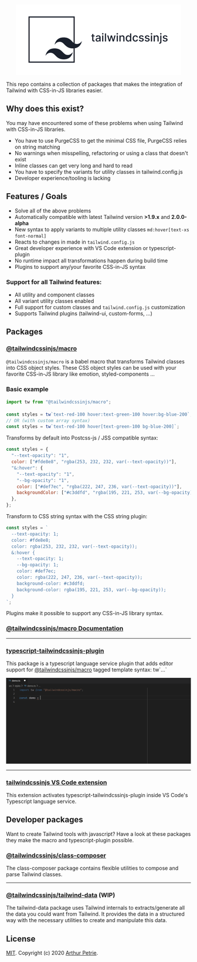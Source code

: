 <p align="center">
  <img src="https://github.com/Arthie/tailwindcssinjs/raw/master/resources/header.png" alt="tailwindcssinjs">
</p>

This repo contains a collection of packages that makes the integration of Tailwind with CSS-in-JS libraries easier.

## Why does this exist?

You may have encountered some of these problems when using Tailwind with CSS-in-JS libraries.

- You have to use PurgeCSS to get the minimal CSS file, PurgeCSS relies on string matching
- No warnings when misspelling, refactoring or using a class that doesn't exist
- Inline classes can get very long and hard to read
- You have to specify the variants for utility classes in tailwind.config.js
- Developer experience/tooling is lacking

## Features / Goals

- Solve all of the above problems
- Automatically compatible with latest Tailwind version **>1.9.x** and **2.0.0-alpha**
- New syntax to apply variants to multiple utility classes `md:hover[text-xs font-normal]`
- Reacts to changes in made in `tailwind.config.js`
- Great developer experience with VS Code extension or typescript-plugin
- No runtime impact all transformations happen during build time
- Plugins to support any/your favorite CSS-in-JS syntax

### Support for all Tailwind features:

- All utility and component classes
- All variant utility classes enabled
- Full support for custom classes and `tailwind.config.js` customization
- Supports Tailwind plugins (tailwind-ui, custom-forms, ...)

## Packages

### [@tailwindcssinjs/macro](https://github.com/Arthie/tailwindcssinjs/tree/master/packages/macro)

`@tailwindcssinjs/macro` is a babel macro that transforms Tailwind classes into CSS object styles. These CSS object styles can be used with your favorite CSS-in-JS library like emotion, styled-components ...

### Basic example

```js
import tw from "@tailwindcssinjs/macro";

const styles = tw`text-red-100 hover:text-green-100 hover:bg-blue-200`;
// OR (with custom array syntax)
const styles = tw`text-red-100 hover[text-green-100 bg-blue-200]`;
```

Transforms by default into Postcss-js / JSS compatible syntax:

```js
const styles = {
  "--text-opacity": "1",
  color: ["#fde8e8", "rgba(253, 232, 232, var(--text-opacity))"],
  "&:hover": {
    "--text-opacity": "1",
    "--bg-opacity": "1",
    color: ["#def7ec", "rgba(222, 247, 236, var(--text-opacity))"],
    backgroundColor: ["#c3ddfd", "rgba(195, 221, 253, var(--bg-opacity))"],
  },
};
```

Transform to CSS string syntax with the CSS string plugin:

```js
const styles = `
  --text-opacity: 1;
  color: #fde8e8;
  color: rgba(253, 232, 232, var(--text-opacity));
  &:hover {
    --text-opacity: 1;
    --bg-opacity: 1;
    color: #def7ec;
    color: rgba(222, 247, 236, var(--text-opacity));
    background-color: #c3ddfd;
    background-color: rgba(195, 221, 253, var(--bg-opacity));
  }
`;
```

Plugins make it possible to support any CSS-in-JS library syntax.

### [@tailwindcssinjs/macro Documentation](https://github.com/Arthie/tailwindcssinjs/tree/master/packages/macro)

---

### [typescript-tailwindcssinjs-plugin](https://github.com/Arthie/tailwindcssinjs/tree/master/packages/typescript-plugin)

This package is a typescript language service plugin that adds editor support for [@tailwindcssinjs/macro](https://github.com/Arthie/tailwindcssinjs/tree/master/packages/macro) tagged template syntax: tw\`...\`

![autocomplete](https://github.com/Arthie/vscode-tailwindcssinjs/raw/master/resources/autocomplete.gif)

---

### [tailwindcssinjs VS Code extension](https://github.com/Arthie/vscode-tailwindcssinjs)

This extension activates typescript-tailwindcssinjs-plugin inside VS Code's Typescript language service.

## Developer packages

Want to create Tailwind tools with javascript?
Have a look at these packages they make the macro and typescript-plugin possible.

### [@tailwindcssinjs/class-composer](https://github.com/Arthie/tailwindcssinjs/tree/master/packages/class-composer)

The class-composer package contains flexible utilities to compose and parse Tailwind classes.

---

### [@tailwindcssinjs/tailwind-data](https://github.com/Arthie/tailwindcssinjs/tree/master/packages/tailwindcss-data) (WIP)

The tailwind-data package uses Tailwind internals to extracts/generate all the data you could want from Tailwind. It provides the data in a structured way with the necessary utilities to create and manipulate this data.

## License

[MIT](LICENSE). Copyright (c) 2020 [Arthur Petrie](https://arthurpetrie.com/).
